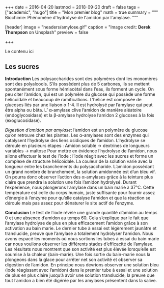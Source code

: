 +++
date = 2016-04-20
lastmod = 2018-09-20
draft = false
tags = ["academic", "hugo"]
title = "Mon premier blog"
math = true
summary = """
Biochimie: Phénomène d'hydrolyse de l'amidon par l'amylase. 
"""

[header]
image = "headers/amylose.gif"
caption = "Image credit: **Derek Thompson** on Unsplash"
preview = false

+++

Le contenu ici

## Les sucres

**Introduction**
Les polysaccharides sont des polymères dont les monomères sont des polyalcools. S’ils possèdent plus de 5 carbones, ils se mettent spontanément sous forme hémiacétal dans l’eau, ils forment un cycle. On peu citer l’amidon, qui est un polymère du glucose qui possède une forme hélicoïdale et beaucoup de ramifications. L’hélice est composée de glucoses liés par une liaison α 1-4. Il est hydrolysé par l’amylase qui peut être alpha ou bêta. L’ α-amylase clive l’amidon de manière aléatoire (endoglycosidase) et la β-amylase hydrolyse l’amidon 2 glucoses à la fois (exoglucosidase).

*Digestion d’amidon par amylase*: l’amidon est un polymère du glucose qu’on retrouve chez les plantes. Les α-amylases sont des enzymes qui catalysent l’hydrolyse des liens osidiques de l’amidon. L’hydrolyse se déroule en plusieurs étapes :
Amidon soluble → dextrines de longueurs variables → maltose
Pour mettre en évidence l’hydrolyse de l’amidon, nous allons effectuer le test de l’iode : l’iode réagit avec les sucres et forme un complexe de structure hélicoïdale. La couleur de la solution varie avec la longueur entre les branchements du polysaccharide. L’amidon possédant un grand nombre de branchement, la solution amidonnée est d’un bleu vif. On pourra donc observer l’action des α-amylases grâce à la teinture plus claire que prendra la solution une fois l’amidon hydrolysé.
Durant l’expérience, nous plongerons l’amylase dans un bain marie à 37°C. Cette température est celle du corps humain, juste suffisante pour fournir assez d’énergie à l’enzyme pour qu’elle catalyse l’amidon et que la réaction se déroule mais pas assez pour dénaturer le site actif de l’enzyme.

**Conclusion**
Le test de l’iode révèle une grande quantité d’amidon au temps 0 et une absence d’amidon au temps 60. Cela s’explique par le fait que l’amylase hydrolyse de plus en plus efficacement l’amidon grâce à son activation au bain marie. Le dernier tube à essai est légèrement jaunâtre et translucide, preuve que l’amylase a totalement hydrolyser l’amidon. Nous avons espacé les moments où nous sortions les tubes à essai du bain marie car nous voulions observer les différents stades d’efficacité de l’amylase. Les résultats nous montrent que son activité est plus élevée lorsqu’elle est soumise à la chaleur (bain-marie). Une fois sortie du bain-marie nous la plongeons dans la glace pour arrêter net son activité et observer sa digestion de l’amidon. En principe nous devrions observer une solution bleu (iode réagissant avec l’amidon) dans le premier tube à essai et une solution de plus en plus claire jusqu’à avoir une solution translucide, la preuve que tout l’amidon a bien été digérée par les amylases présentent dans la salive. 





